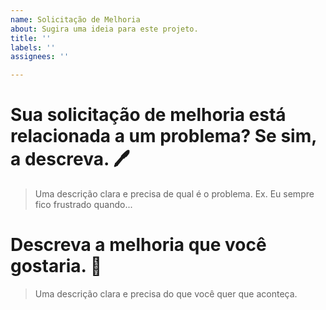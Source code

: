 ```yaml
---
name: Solicitação de Melhoria
about: Sugira uma ideia para este projeto.
title: ''
labels: ''
assignees: ''

---
```


# Sua solicitação de melhoria está relacionada a um problema? Se sim, a descreva. :pen:
> Uma descrição clara e precisa de qual é o problema. Ex. Eu sempre fico frustrado quando...

# Descreva a melhoria que você gostaria. :monocle_face:
> Uma descrição clara e precisa do que você quer que aconteça.

